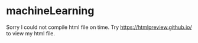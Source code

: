 machineLearning
===============
Sorry I could not compile html file on time. Try https://htmlpreview.github.io/ to view my html file.
